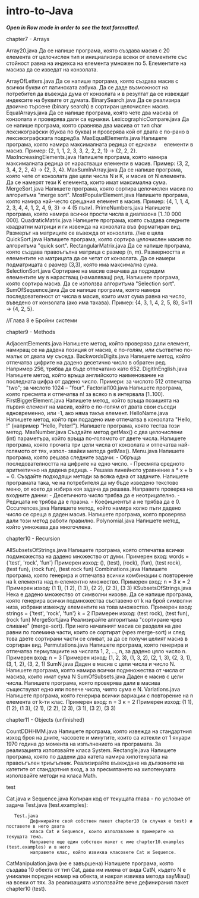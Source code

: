 # intro-to-Java

***Open in Row mode in order to see the text formatted.***

chapter7 - Arrays

Array20.java
      Да се напише програма, която създава масив с 20 елемента от
      целочислен тип и инициализира всеки от елементите със стойност равна
      на индекса на елемента умножен по 5. Елементите на масива да се
      изведат на конзолата.

ArrayOfLetters.java
      Да се напише програма, която създава масив с всички букви от
      латинската азбука. Да се даде възможност на потребител да въвежда
      дума от конзолата и в резултат да се извеждат индексите на буквите от
      думата.
BinarySearch.java
      Да се реализира двоично търсене (binary search) в сортиран
      целочислен масив.
EqualArrays.java
      Да се напише програма, която чете два масива от конзолата и проверява
      дали са еднакви.
LexicographicCompare.java
      Да се напише програма, която сравнява два масива от тип char
      лексикографски (буква по буква) и проверява кой от двата е по-рано в
      лексикографската подредба.
MaxEqualElements.java
      Напишете програма, която намира максималната редица от еднакви
      елементи в масив. Пример: {2, 1, 1, 2, 3, 3, 2, 2, 2, 1} -> {2, 2, 2}.
MaxIncreasingElements.java
      Напишете програма, която намира максималната редица от нарастващи
      елементи в масив. Пример: {3, 2, 3, 4, 2, 2, 4} -> {2, 3, 4}.
MaxSumInArray.java
      Да се напише програма, която чете от конзолата две цели числа N и K,
      и масив от N елемента. Да се намерят тези K елемента, които имат
      максимална сума.
MergeSort.java
      Напишете програма, която сортира целочислен масив по алгоритъма
      "merge sort".
MostPopularElement.java
      Напишете програма, която намира най-често срещания елемент в масив.
      Пример: {4, 1, 1, 4, 2, 3, 4, 4, 1, 2, 4, 9, 3} -> 4 (5 пъти).
PrimeNumbers.java
      Напишете програма, която намира всички прости числа в диапазона
      [1..10 000 000].
QuadraticMatrix.java
      Напишете програма, която създава следните квадратни матрици и ги
      извежда на конзолата във форматиран вид. Размерът на матриците се
      въвежда от конзолата.
 //не е цяла
 QuickSort.java
       Напишете програма, която сортира целочислен масив по алгоритъма
       "quick sort".
 RectangularMatrix.java
       Да се напише програма, която създава правоъгълна матрица с размер
       (n, m). Размерността и елементите на матрицата да се четат от
       конзолата. Да се намери подматрицата с размер (3,3), която има
       максимална сума.
 SelectionSort.java
       Сортиране на масив означава да подредим елементите му в нарастващ
       (намаляващ) ред. Напишете програма, която сортира масив. Да се
       използва алгоритъма "Selection sort".
 SumOfSequence.java
       Да се напише програма, която намира последователност от числа в
       масив, които имат сума равна на число, въведено от конзолата (ако има
       такава). Пример: {4, 3, 1, 4, 2, 5, 8}, S=11 -> {4, 2, 5}.
       
 //Глава 8 е Бройни системи
 
 chapter9 - Methods
 
 AdjacentElements.java
       Напишете метод, който проверява дали елемент, намиращ се на дадена
       позиция от масив, е по-голям, или съответно по-малък от двата му
       съседа.
 BackwordsDigits.java
       Напишете метод, който отпечатва цифрите на дадено десетично число
       в обратен ред. Например 256, трябва да бъде отпечатано като 652.
 DigitInEnglish.java
       Напишете метод, който връща английското наименование на последната
       цифра от дадено число. Примери: за числото 512 отпечатва "two"; за
       числото 1024 – "four".
 Factorial100.java
       Напишете програма, която пресмята и отпечатва n! за всяко n в
       интервала [1..100].
 FirstBiggerElement.java
       Напишете метод, който връща позицията на първия елемент на масив,
       който е по-голям от двата свои съседи едновременно, или -1, ако няма
       такъв елемент.
 HelloName.java
       Напишете метод, който при подадено име отпечатва в конзолата "Hello,
       <name>!" (например "Hello, Peter!"). Напишете програма, която тества
       този метод.
 MaxNumber.java
       Създайте метод getMax() с два целочислени (int) параметъра, който
       връща по-голямото от двете числа. Напишете програма, която прочита
       три цели числа от конзолата и отпечатва най-голямото от тях, изпол-
       звайки метода getMax().
 Menu.java
       Напишете програма, която решава следните задачи:
          - Обръща последователността на цифрите на едно число.
          - Пресмята средното аритметично на дадена редица.
          - Решава линейното уравнение a * x + b = 0.
       Създайте подходящи методи за всяка една от задачите.
       Напишете програмата така, че на потребителя да му бъде изведено
       текстово меню, от което да избира коя задача да решава.
       Направете проверка на входните данни:
          - Десетичното число трябва да е неотрицателно.
          - Редицата не трябва да е празна.
          - Коефициентът a не трябва да е 0.
 Occurrences.java
       Напишете метод, който намира колко пъти дадено число се среща в
       даден масив. Напишете програма, която проверява дали този метод
       работи правилно.
 Polynomial.java
       Напишете метод, който умножава два многочлена.
        
 chapter10 - Recursion
 
 AllSubsetsOfStrings.java
       Напишете програма, която отпечатва всички подмножества на дадено
       множество от думи.
       Примерен вход:
       words = {'test', 'rock', 'fun'}
       Примерен изход:
       (), (test), (rock), (fun), (test rock), (test fun),
       (rock fun), (test rock fun)
 Combinations.java
       Напишете програма, която генерира и отпечатва всички комбинации с
       повторение на k елемента над n-елементно множество.
       Примерен вход:
       n = 3
       к = 2
       Примерен изход:
       (1 1), (1 2), (1 3), (2 2), (2 3), (3 3)
 KSubsetsOfStrings.java
       Нека е дадено множество от символни низове. Да се напише програма,
       която генерира всички подмножества съставено от k на брой символни
       низа, избрани измежду елементите на това множество.
       Примерен вход:
       strings = {'test', 'rock', 'fun'}
       k = 2
       Примерен изход:
       (test rock), (test fun), (rock fun)
 MergeSort.java
       Реализирайте алгоритъма "сортиране чрез сливане" (merge-sort). При
       него началният масив се разделя на две равни по големина части, които
       се сортират (чрез merge-sort) и след това двете сортирани части се
       сливат, за да се получи целият масив в сортиран вид.
 Permutations.java
       Напишете програма, която генерира и отпечатва пермутациите на
       числата 1, 2, …, n, за дадено цяло число n.
       Примерен вход:
       n = 3
       Примерен изход:
       (1, 2, 3), (1, 3, 2), (2, 1, 3), (2, 3, 1), (3, 1, 2), (3, 2, 1)
 SumN.java
       Даден е масив с цели числа и число N. Напишете програма, която
       намира всички подмножества от числа от масива, които имат сума N
 SumOfSubsets.java
       Даден е масив с цели числа. Напишете програма, която проверява дали
       в масива съществуват едно или повече числа, чиято сума е N.
 Variations.java
       Напишете програма, която генерира всички вариации с повторение на n
       елемента от k-ти клас.
       Примерен вход:
       n = 3
       к = 2
       Примерен изход:
       (1 1), (1 2), (1 3), (2 1), (2 2), (2 3), (3 1), (3 2), (3 3)
       
 chapter11 - Objects (unfinished)
 
 CountDDHHMM.java
       Напишете програма, която извежда на стандартния изход броя на дните,
       часовете и минутите, които са изтекли от 1 януари 1970 година до
       момента на изпълнението на програмата. За реализацията използвайте
       класа System.
 Rectangle.java
       Напишете програма, която по дадени два катета намира хипотенузата
       на правоъгълен триъгълник. Реализирайте въвеждане на дължините на
       катетите от стандартния вход, а за пресмятането на хипотенузата
       използвайте методи на класа Math.
       
 test
 
 Cat.java и Sequence.java
       Копиран код от текущата глава - по условие от задача Test.java (test.examples):
       
       Test.java
             Дефинирайте свой собствен пакет chapter10 (в случая е test) и поставете в него двата
             класа Cat и Sequence, които използвахме в примерите на текущата тема.
             Направете още един собствен пакет с име chapter10.examples (test.examples) и в него
             направете клас, който извиква класовете Cat и Sequence.
 CatManipulation.java (не е завършена)
       Напишете програма, която създава 10 обекта от тип Cat, дава им имена
       от вида CatN, където N e уникален пореден номер на обекта, и накрая
       извиква метода sayMiau() на всеки от тях. За реализацията използвайте
       вече дефинирания пакет chapter10 (test).
